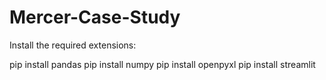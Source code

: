 # Mercer-Case-Study

Install the required extensions:

pip install pandas
pip install numpy
pip install openpyxl
pip install streamlit

